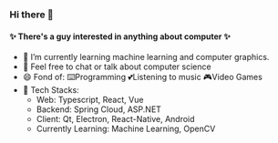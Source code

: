 ### Hi there 👋

#### ✨ There's a guy interested in anything about computer ✨

- 🌱 I’m currently learning machine learning and computer graphics.
- 💬 Feel free to chat or talk about computer science
- 😄 Fond of: ⌨️Programming  💕Listening to music  🎮Video Games
- 🐼 Tech Stacks:
  - Web: Typescript, React, Vue
  - Backend: Spring Cloud, ASP.NET
  - Client: Qt, Electron, React-Native, Android
  - Currently Learning: Machine Learning, OpenCV

